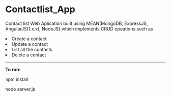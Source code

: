 # Contactlist_App

<p>Contact list Web Aplication built using MEAN(MongoDB, ExpressJS, AngularJS(1.x.x), NodeJS) which implements CRUD opeations such as 
</P>

<li>  Create a contact </li>
 <li> Update a contact</li>
<li> List all the contacts</li>
<li>  Delete a contact</li>
<hr>

<b>To run:</b>
<P>npm install</p>
<p>node server.js</p>

